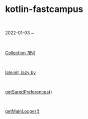 # kotlin-fastcampus

<br>

2022-01-03 ~

<br>

[Collection 개념](part01/Lottery/README.md)

<br>

[lateinit, lazy by](part01/Lottery/README.md)

<br>

[getSaredPreferences()](part01/SecretDiary/README.md)

<br>

[getMainLooper()](part01/SecretDiary/README.md)
